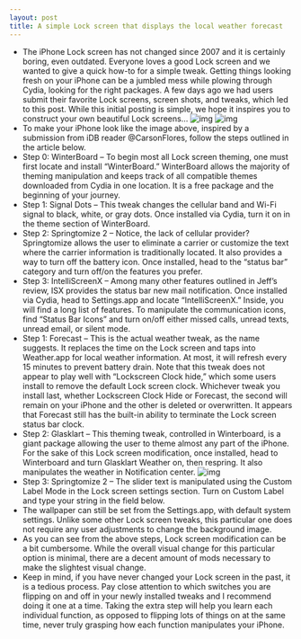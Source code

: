 ```yaml
---
layout: post
title: A simple Lock screen that displays the local weather forecast
---
```

* The iPhone Lock screen has not changed since 2007 and it is certainly boring, even outdated. Everyone loves a good Lock screen and we wanted to give a quick how-to for a simple tweak. Getting things looking fresh on your iPhone can be a jumbled mess while plowing through Cydia, looking for the right packages. A few days ago we had users submit their favorite Lock screens, screen shots, and tweaks, which led to this post. While this initial posting is simple, we hope it inspires you to construct your own beautiful Lock screens…
![img](http://media.idownloadblog.com/wp-content/uploads/2013/02/2007-Lock-screen.jpg)
![img](http://media.idownloadblog.com/wp-content/uploads/2013/02/Forecaset.png)
* To make your iPhone look like the image above, inspired by a submission from iDB reader @CarsonFlores, follow the steps outlined in the article below.
* Step 0: WinterBoard – To begin most all Lock screen theming, one must first locate and install “WinterBoard.” WinterBoard allows the majority of theming manipulation and keeps track of all compatible themes downloaded from Cydia in one location. It is a free package and the beginning of your journey.
* Step 1: Signal Dots – This tweak changes the cellular band and Wi-Fi signal to black, white, or gray dots. Once installed via Cydia, turn it on in the theme section of WinterBoard.
* Step 2: Springtomize 2 – Notice, the lack of cellular provider? Springtomize allows the user to eliminate a carrier or customize the text where the carrier information is traditionally located. It also provides a way to turn off the battery icon. Once installed, head to the “status bar” category and turn off/on the features you prefer.
* Step 3: IntelliScreenX – Among many other features outlined in Jeff’s review, ISX provides the status bar new mail notification. Once installed via Cydia, head to Settings.app and locate “IntelliScreenX.” Inside, you will find a long list of features. To manipulate the communication icons, find “Status Bar Icons” and turn on/off either missed calls, unread texts, unread email, or silent mode.
* Step 1: Forecast – This is the actual weather tweak, as the name suggests. It replaces the time on the Lock screen and taps into Weather.app for local weather information. At most, it will refresh every 15 minutes to prevent battery drain. Note that this tweak does not appear to play well with “Lockscreen Clock hide,” which some users install to remove the default Lock screen clock. Whichever tweak you install last, whether Lockscreen Clock Hide or Forecast, the second will remain on your iPhone and the other is deleted or overwritten. It appears that Forecast still has the built-in ability to terminate the Lock screen status bar clock.
* Step 2: Glasklart – This theming tweak, controlled in Winterboard, is a giant package allowing the user to theme almost any part of the iPhone. For the sake of this Lock screen modification, once installed, head to Winterboard and turn Glasklart Weather on, then respring. It also manipulates the weather in Notification center.
![img](http://media.idownloadblog.com/wp-content/uploads/2013/02/Forecast-NC.png)
* Step 3: Springtomize 2 – The slider text is manipulated using the Custom Label Mode in the Lock screen settings section. Turn on Custom Label and type your string in the field below.
* The wallpaper can still be set from the Settings.app, with default system settings. Unlike some other Lock screen tweaks, this particular one does not require any user adjustments to change the background image.
* As you can see from the above steps, Lock screen modification can be a bit cumbersome. While the overall visual change for this particular option is minimal, there are a decent amount of mods necessary to make the slightest visual change.
* Keep in mind, if you have never changed your Lock screen in the past, it is a tedious process. Pay close attention to which switches you are flipping on and off in your newly installed tweaks and I recommend doing it one at a time. Taking the extra step will help you learn each individual function, as opposed to flipping lots of things on at the same time, never truly grasping how each function manipulates your iPhone.

